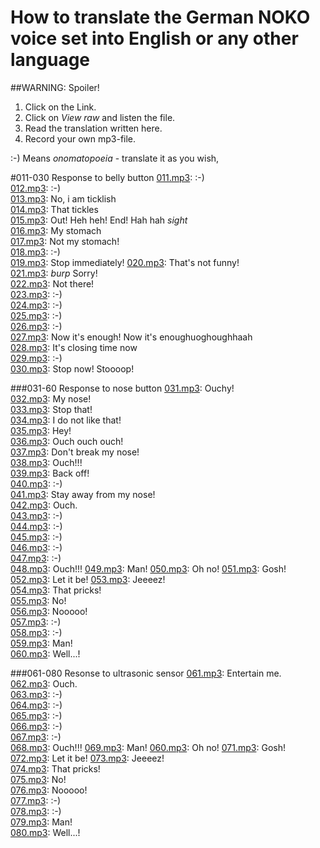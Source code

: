 # How to translate the German NOKO voice set into English or any other language
##WARNING: Spoiler! 

1. Click on the Link.  
2. Click on *View raw* and listen the file.
3. Read the translation written here. 
4. Record your own mp3-file.

:-) Means *onomatopoeia* - translate it as you wish,

#011-030 Response to belly button
[011.mp3](https://github.com/NikolaiRadke/NOKO/blob/master/mp3/11.mp3): :-)  
[012.mp3](https://github.com/NikolaiRadke/NOKO/blob/master/mp3/12.mp3): :-)  
[013.mp3](https://github.com/NikolaiRadke/NOKO/blob/master/mp3/13.mp3): No, i am ticklish  
[014.mp3](https://github.com/NikolaiRadke/NOKO/blob/master/mp3/14.mp3): That tickles  
[015.mp3](https://github.com/NikolaiRadke/NOKO/blob/master/mp3/15.mp3): Out! Heh heh! End! Hah hah *sight*  
[016.mp3](https://github.com/NikolaiRadke/NOKO/blob/master/mp3/16.mp3): My stomach  
[017.mp3](https://github.com/NikolaiRadke/NOKO/blob/master/mp3/17.mp3): Not my stomach!   
[018.mp3](https://github.com/NikolaiRadke/NOKO/blob/master/mp3/18.mp3): :-)  
[019.mp3](https://github.com/NikolaiRadke/NOKO/blob/master/mp3/19.mp3): Stop immediately! 
[020.mp3](https://github.com/NikolaiRadke/NOKO/blob/master/mp3/20.mp3): That's not funny!   
[021.mp3](https://github.com/NikolaiRadke/NOKO/blob/master/mp3/21.mp3): *burp* Sorry!  
[022.mp3](https://github.com/NikolaiRadke/NOKO/blob/master/mp3/22.mp3): Not there!  
[023.mp3](https://github.com/NikolaiRadke/NOKO/blob/master/mp3/23.mp3): :-)  
[024.mp3](https://github.com/NikolaiRadke/NOKO/blob/master/mp3/24.mp3): :-)  
[025.mp3](https://github.com/NikolaiRadke/NOKO/blob/master/mp3/25.mp3): :-)  
[026.mp3](https://github.com/NikolaiRadke/NOKO/blob/master/mp3/26.mp3): :-)  
[027.mp3](https://github.com/NikolaiRadke/NOKO/blob/master/mp3/27.mp3): Now it's enough! Now it's enoughuoghoughhaah   
[028.mp3](https://github.com/NikolaiRadke/NOKO/blob/master/mp3/28.mp3): It's closing time now  
[029.mp3](https://github.com/NikolaiRadke/NOKO/blob/master/mp3/29.mp3): :-)  
[030.mp3](https://github.com/NikolaiRadke/NOKO/blob/master/mp3/30.mp3): Stop now! Stoooop!  

###031-60 Response to nose button
[031.mp3](https://github.com/NikolaiRadke/NOKO/blob/master/mp3/31.mp3): Ouchy!  
[032.mp3](https://github.com/NikolaiRadke/NOKO/blob/master/mp3/32.mp3): My nose!  
[033.mp3](https://github.com/NikolaiRadke/NOKO/blob/master/mp3/33.mp3): Stop that!  
[034.mp3](https://github.com/NikolaiRadke/NOKO/blob/master/mp3/34.mp3): I do not like that!  
[035.mp3](https://github.com/NikolaiRadke/NOKO/blob/master/mp3/35.mp3): Hey!  
[036.mp3](https://github.com/NikolaiRadke/NOKO/blob/master/mp3/36.mp3): Ouch ouch ouch!  
[037.mp3](https://github.com/NikolaiRadke/NOKO/blob/master/mp3/37.mp3): Don't break my nose!  
[038.mp3](https://github.com/NikolaiRadke/NOKO/blob/master/mp3/38.mp3): Ouch!!!  
[039.mp3](https://github.com/NikolaiRadke/NOKO/blob/master/mp3/39.mp3): Back off!  
[040.mp3](https://github.com/NikolaiRadke/NOKO/blob/master/mp3/40.mp3): :-)  
[041.mp3](https://github.com/NikolaiRadke/NOKO/blob/master/mp3/41.mp3): Stay away from my nose!  
[042.mp3](https://github.com/NikolaiRadke/NOKO/blob/master/mp3/42.mp3): Ouch.  
[043.mp3](https://github.com/NikolaiRadke/NOKO/blob/master/mp3/43.mp3): :-)  
[044.mp3](https://github.com/NikolaiRadke/NOKO/blob/master/mp3/44.mp3): :-)  
[045.mp3](https://github.com/NikolaiRadke/NOKO/blob/master/mp3/45.mp3): :-)  
[046.mp3](https://github.com/NikolaiRadke/NOKO/blob/master/mp3/46.mp3): :-)  
[047.mp3](https://github.com/NikolaiRadke/NOKO/blob/master/mp3/47.mp3): :-)  
[048.mp3](https://github.com/NikolaiRadke/NOKO/blob/master/mp3/48.mp3): Ouch!!! 
[049.mp3](https://github.com/NikolaiRadke/NOKO/blob/master/mp3/49.mp3): Man! 
[050.mp3](https://github.com/NikolaiRadke/NOKO/blob/master/mp3/50.mp3): Oh no! 
[051.mp3](https://github.com/NikolaiRadke/NOKO/blob/master/mp3/51.mp3): Gosh!  
[052.mp3](https://github.com/NikolaiRadke/NOKO/blob/master/mp3/52.mp3): Let it be!
[053.mp3](https://github.com/NikolaiRadke/NOKO/blob/master/mp3/53.mp3): Jeeeez!   
[054.mp3](https://github.com/NikolaiRadke/NOKO/blob/master/mp3/54.mp3): That pricks!  
[055.mp3](https://github.com/NikolaiRadke/NOKO/blob/master/mp3/55.mp3): No!  
[056.mp3](https://github.com/NikolaiRadke/NOKO/blob/master/mp3/56.mp3): Nooooo!  
[057.mp3](https://github.com/NikolaiRadke/NOKO/blob/master/mp3/57.mp3): :-)  
[058.mp3](https://github.com/NikolaiRadke/NOKO/blob/master/mp3/58.mp3): :-)  
[059.mp3](https://github.com/NikolaiRadke/NOKO/blob/master/mp3/59.mp3): Man!  
[060.mp3](https://github.com/NikolaiRadke/NOKO/blob/master/mp3/60.mp3): Well...!  

###061-080 Resonse to ultrasonic sensor
[061.mp3](https://github.com/NikolaiRadke/NOKO/blob/master/mp3/61.mp3): Entertain me.   
[062.mp3](https://github.com/NikolaiRadke/NOKO/blob/master/mp3/62.mp3): Ouch.  
[063.mp3](https://github.com/NikolaiRadke/NOKO/blob/master/mp3/63.mp3): :-)  
[064.mp3](https://github.com/NikolaiRadke/NOKO/blob/master/mp3/64.mp3): :-)  
[065.mp3](https://github.com/NikolaiRadke/NOKO/blob/master/mp3/65.mp3): :-)  
[066.mp3](https://github.com/NikolaiRadke/NOKO/blob/master/mp3/66.mp3): :-)  
[067.mp3](https://github.com/NikolaiRadke/NOKO/blob/master/mp3/67.mp3): :-)  
[068.mp3](https://github.com/NikolaiRadke/NOKO/blob/master/mp3/68.mp3): Ouch!!! 
[069.mp3](https://github.com/NikolaiRadke/NOKO/blob/master/mp3/69.mp3): Man! 
[060.mp3](https://github.com/NikolaiRadke/NOKO/blob/master/mp3/70.mp3): Oh no! 
[071.mp3](https://github.com/NikolaiRadke/NOKO/blob/master/mp3/71.mp3): Gosh!  
[072.mp3](https://github.com/NikolaiRadke/NOKO/blob/master/mp3/72.mp3): Let it be!
[073.mp3](https://github.com/NikolaiRadke/NOKO/blob/master/mp3/73.mp3): Jeeeez!   
[074.mp3](https://github.com/NikolaiRadke/NOKO/blob/master/mp3/74.mp3): That pricks!  
[075.mp3](https://github.com/NikolaiRadke/NOKO/blob/master/mp3/75.mp3): No!  
[076.mp3](https://github.com/NikolaiRadke/NOKO/blob/master/mp3/76.mp3): Nooooo!  
[077.mp3](https://github.com/NikolaiRadke/NOKO/blob/master/mp3/77.mp3): :-)  
[078.mp3](https://github.com/NikolaiRadke/NOKO/blob/master/mp3/78.mp3): :-)  
[079.mp3](https://github.com/NikolaiRadke/NOKO/blob/master/mp3/79.mp3): Man!  
[080.mp3](https://github.com/NikolaiRadke/NOKO/blob/master/mp3/80.mp3): Well...!  


